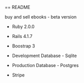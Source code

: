 == README

buy and sell ebooks - beta version

* Ruby 2.0.0

* Rails 4.1.7

* Boostrap 3

* Development Database - Sqlite

* Production Database - Postgres

* Stripe 


